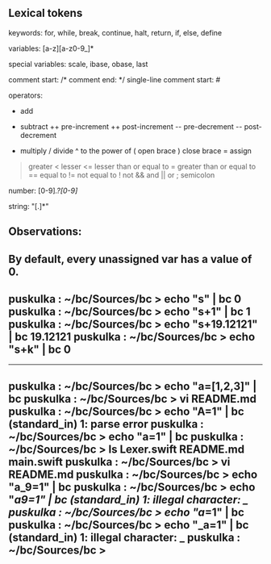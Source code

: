 Lexical tokens
--------------

keywords: for, while, break, continue, halt, return, if, else, define

variables: [a-z][a-z0-9_]*

special variables: scale, ibase, obase, last

comment start: /*
comment end: */
single-line comment start: #

operators:
+    add
-    subtract
++   pre-increment
++   post-increment
--   pre-decrement
--   post-decrement
*    multiply
/    divide
^    to the power of
(    open brace
)    close brace
=    assign
>    greater
<    lesser
<=   lesser than or equal to
>=   greater than or equal to
==   equal to
!=   not equal to
!    not
&&   and
||   or
;    semicolon

number: [0-9]*\.?[0-9]*

string: \"[.]*\"

Observations:
------------
By default, every unassigned var has a value of 0.
-----
puskulka : ~/bc/Sources/bc >  echo "s" | bc
0
puskulka : ~/bc/Sources/bc >  echo "s+1" | bc
1
puskulka : ~/bc/Sources/bc >  echo "s+19.12121" | bc
19.12121
puskulka : ~/bc/Sources/bc >  echo "s+k" | bc
0
-----

----
puskulka : ~/bc/Sources/bc >  echo "a=[1,2,3]" | bc
puskulka : ~/bc/Sources/bc >  vi README.md 
puskulka : ~/bc/Sources/bc >  echo "A=1" | bc
(standard_in) 1: parse error
puskulka : ~/bc/Sources/bc >  echo "a=1" | bc
puskulka : ~/bc/Sources/bc >  ls
Lexer.swift README.md   main.swift
puskulka : ~/bc/Sources/bc >  vi README.md 
puskulka : ~/bc/Sources/bc >  echo "a_9=1" | bc
puskulka : ~/bc/Sources/bc >  echo "_a9=1" | bc
(standard_in) 1: illegal character: _
puskulka : ~/bc/Sources/bc >  echo "a_=1" | bc
puskulka : ~/bc/Sources/bc >  echo "_a=1" | bc
(standard_in) 1: illegal character: _
puskulka : ~/bc/Sources/bc > 
----


